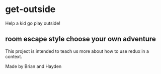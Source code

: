 # get-outside
Help a kid go play outside!


## room escape style choose your own adventure

This project is intended to teach us more about how to use redux in a context.


Made by Brian and Hayden
